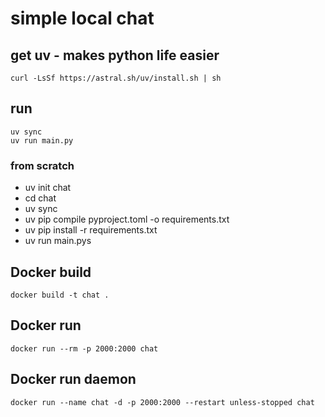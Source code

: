 # simple local chat

## get uv - makes python life easier
```
curl -LsSf https://astral.sh/uv/install.sh | sh
```

## run
```
uv sync
uv run main.py
```

### from scratch
- uv init chat
- cd chat
- uv sync
- uv pip compile pyproject.toml -o requirements.txt
- uv pip install -r requirements.txt
- uv run main.pys

## Docker build
```
docker build -t chat .
```

## Docker run
```
docker run --rm -p 2000:2000 chat
```

## Docker run daemon
```
docker run --name chat -d -p 2000:2000 --restart unless-stopped chat
```
